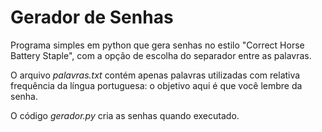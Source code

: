 # Gerador de Senhas
Programa simples em python que gera senhas no estilo "Correct Horse Battery Staple", com a opção de escolha do separador entre as palavras.

O arquivo _palavras.txt_ contém apenas palavras utilizadas com relativa frequência da língua portuguesa: o objetivo aqui é que você lembre da senha.

O código _gerador.py_ cria as senhas quando executado.
